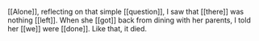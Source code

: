 [[Alone]], reflecting on that simple [[question]], I saw that [[there]] was nothing [[left]]. When she [[got]] back from dining with her parents, I told her [[we]] were [[done]]. Like that, it died.